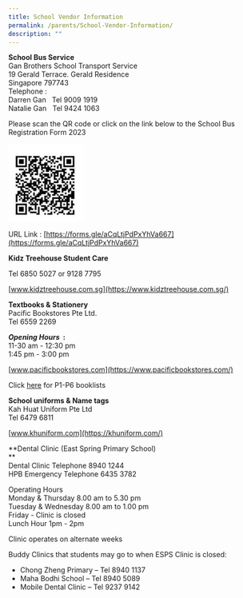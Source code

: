```yaml
---
title: School Vendor Information
permalink: /parents/School-Vendor-Information/
description: ""
---
```

**School Bus Service**  
Gan Brothers School Transport Service  
19 Gerald Terrace. Gerald Residence  
Singapore 797743  
Telephone :  
Darren Gan   Tel 9009 1919  
Natalie Gan   Tel 9424 1063  
  
Please scan the QR code or click on the link below to the School Bus Registration Form 2023

<img src="/images/School%20Bus%20Registration%202023.jpeg" 
     style="width:30%">

URL Link : [https://forms.gle/aCqLtjPdPxYhVa667](https://forms.gle/aCqLtjPdPxYhVa667)


**Kidz Treehouse Student Care**  

Tel 6850 5027 or 9128 7795


[www.kidztreehouse.com.sg](https://www.kidztreehouse.com.sg/)

**Textbooks & Stationery**  
Pacific Bookstores Pte Ltd.  
Tel 6559 2269  
  
**_Opening Hours_  :**
<br>11-30 am - 12:30 pm  
1:45 pm - 3:00 pm  
  

[www.pacificbookstores.com](https://www.pacificbookstores.com/)

  

Click [here](/booklist-2023) for P1-P6 booklists

**School uniforms & Name tags**  
Kah Huat Uniform Pte Ltd  
Tel 6479 6811  

[www.khuniform.com](https://khuniform.com/)

**Dental Clinic (East Spring Primary School)  
**  
Dental Clinic Telephone 8940 1244  
HPB Emergency Telephone 6435 3782  
  
Operating Hours  
Monday & Thursday 8.00 am to 5.30 pm  
Tuesday & Wednesday 8.00 am to 1.00 pm  
Friday - Clinic is closed  
Lunch Hour 1pm - 2pm  
  
Clinic operates on alternate weeks  
  
Buddy Clinics that students may go to when ESPS Clinic is closed:  
  

*   Chong Zheng Primary – Tel 8940 1137
*   Maha Bodhi School – Tel 8940 5089
*   Mobile Dental Clinic – Tel 9237 9142